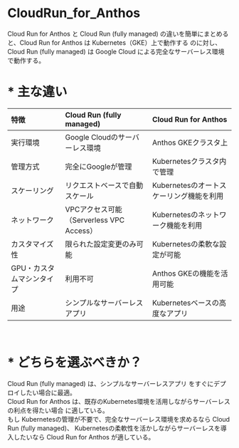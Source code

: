 # CloudRun_for_Anthos

Cloud Run for Anthos と Cloud Run (fully managed) の違いを簡単にまとめると、Cloud Run for Anthos は Kubernetes（GKE）上で動作する のに対し、Cloud Run (fully managed) は Google Cloud による完全なサーバーレス環境 で動作する。<br>

# * 主な違い

| 特徴 |	Cloud Run (fully managed) |	Cloud Run for Anthos |
| :--- | :--- | :--- |
| 実行環境 |	Google Cloudのサーバーレス環境 |	Anthos GKEクラスタ上 |
| 管理方式 | 完全にGoogleが管理 | Kubernetesクラスタ内で管理 |
| スケーリング | リクエストベースで自動スケール | Kubernetesのオートスケーリング機能を利用 |
| ネットワーク | VPCアクセス可能（Serverless VPC Access）| Kubernetesのネットワーク機能を利用 |
| カスタマイズ性 | 限られた設定変更のみ可能 | Kubernetesの柔軟な設定が可能 |
| GPU・カスタムマシンタイプ | 利用不可 | Anthos GKEの機能を活用可能 |
| 用途 | シンプルなサーバーレスアプリ| Kubernetesベースの高度なアプリ |

<br>

# * どちらを選ぶべきか？<br>
Cloud Run (fully managed) は、シンプルなサーバーレスアプリ をすぐにデプロイしたい場合に最適。<br>
Cloud Run for Anthos は、既存のKubernetes環境を活用しながらサーバーレスの利点を得たい場合 に適している。<br>
もし Kubernetesの管理が不要で、完全なサーバーレス環境を求めるなら Cloud Run (fully managed)、 Kubernetesの柔軟性を活かしながらサーバーレスを導入したいなら Cloud Run for Anthos が適している。
